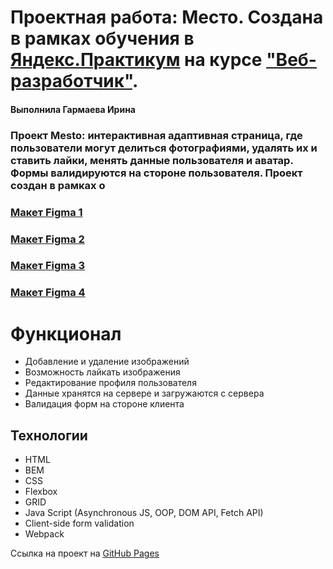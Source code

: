 # Проектная работа: Место. Создана в рамках обучения в [Яндекс.Практикум](https://practicum.yandex.ru/) на курсе ["Веб-разработчик"](https://practicum.yandex.ru/web/).
#### Выполнила Гармаева Ирина
### Проект Mesto: интерактивная адаптивная страница, где пользователи могут делиться фотографиями, удалять их и ставить лайки, менять данные пользователя и аватар. Формы валидируются на стороне пользователя. Проект создан в рамках о
### [Макет Figma 1](https://www.figma.com/file/2cn9N9jSkmxD84oJik7xL7/JavaScript.-Sprint-4?node-id=0%3A1)
### [Макет Figma 2](https://www.figma.com/file/bjyvbKKJN2naO0ucURl2Z0/JavaScript.-Sprint-5?node-id=0-1&t=2IBiYuzBJASdL3j4-0)
### [Макет Figma 3](https://www.figma.com/file/kRVLKwYG3d1HGLvh7JFWRT/JavaScript.-Sprint-6?node-id=0-1&t=dDAEaAH6jCRnbhd8-0)
### [Макет Figma 4](https://www.figma.com/file/PSdQFRHoxXJFs2FH8IXViF/JavaScript.-Sprint-9?type=design&node-id=0-1)

# Функционал
* Добавление и удаление изображений
* Возможность лайкать изображения
* Редактирование профиля пользователя
* Данные хранятся на сервере и загружаются с сервера
* Валидация форм на стороне клиента

## Технологии
* HTML
* BEM
* CSS
* Flexbox
* GRID
* Java Script (Asynchronous JS, OOP, DOM API, Fetch API)
* Client-side form validation
* Webpack


Ссылка на проект на [GitHub Pages](https://irinagarmaeva.github.io/mesto/)
